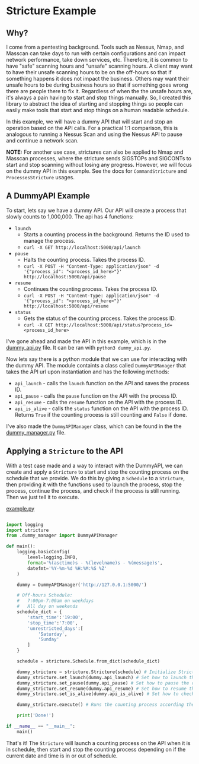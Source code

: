 # Stricture Example


## Why?
I come from a pentesting background. Tools such as Nessus, Nmap, and Masscan can take days to run with certain configurations and can impact network performance, take down services, etc. Therefore, it is common to have "safe" scanning hours and "unsafe" scanning hours. A client may want to have their unsafe scanning hours to be on the off-hours so that if something happens it does not impact the business. Others may want their unsafe hours to be during business hours so that if something goes wrong there are people there to fix it. Regardless of when the the unsafe hours are, it's always a pain having to start and stop things manually. So, I created this library to abstract the idea of starting and stopping things so people can easily make tools that start and stop things on a human readable schedule.

In this example, we will have a dummy API that will start and stop an operation based on the API calls. For a practical 1:1 comparison, this is analogous to running a Nessus Scan and using the Nessus API to pause and continue a network scan.

__NOTE:__ For another use case, strictures can also be applied to Nmap and Masscan processes, where the stricture sends SIGSTOPs and SIGCONTs to start and stop scanning without losing any progress. However, we will focus on the dummy API in this example. See the docs for `CommandStricture` and `ProcessesStricture` usages.


## A DummyAPI Example
To start, lets say we have a dummy API. Our API will create a process that slowly counts to 1,000,000. The api has 4 functions:
- `launch`
  - Starts a counting process in the background. Returns the ID used to manage the process.
  - `curl -X GET http://localhost:5000/api/launch`
- `pause`
  - Halts the counting process. Takes the process ID.
  - `curl -X POST -H "Content-Type: application/json" -d '{"process_id": "<process_id_here>"}' http://localhost:5000/api/pause`
- `resume` 
  - Continues the counting process. Takes the process ID.
  - `curl -X POST -H "Content-Type: application/json" -d '{"process_id": "<process_id_here>"}' http://localhost:5000/api/resume`
- `status`
  - Gets the status of the counting process. Takes the process ID.
  - `curl -X GET http://localhost:5000/api/status?process_id=<process_id_here>`

I've gone ahead and made the API in this example, which is in the [dummy_api.py](./dummy_api.py) file. It can be ran with `python3 dummy_api.py`.

Now lets say there is a python module that we can use for interacting with the dummy API. The module containts a class called `DummyAPIManager` that takes the API url upon instantiation and has the following methods:
- `api_launch` - calls the `launch` function on the API and saves the process ID.
- `api_pause` - calls the `pause` function on the API with the process ID.
- `api_resume` - calls the `resume` function on the API with the process ID.
- `api_is_alive` - calls the `status` function on the API with the process ID. Returns `True` if the counting process is still counting and `False` if done.

I've also made the `DummyAPIManager` class, which can be found in the the [dummy_manager.py](./dummy_manager.py) file.

## Applying a `Stricture` to the API
With a test case made and a way to interact with the DummyAPI, we can create and apply a `Stricture` to start and stop the counting process on the schedule that we provide. We do this by giving a `Schedule` to a `Stricture`, then providing it with the functions used to launch the process, stop the process, continue the process, and check if the process is still running. Then we just tell it to execute.

[example.py](./example.py)
```python

import logging
import stricture
from .dummy_manager import DummyAPIManager

def main():
    logging.basicConfig(
        level=logging.INFO,
        format='%(asctime)s - %(levelname)s - %(message)s',
        datefmt='%Y-%m-%d %H:%M:%S %Z'
    )

    dummy = DummyAPIManager('http://127.0.0.1:5000/')

    # Off-hours Schedule:
    #   7:00pm-7:00am on weekdays
    #   All day on weekends
    schedule_dict = {
        'start_time':'19:00',
        'stop_time':'7:00',
        'unrestricted_days':[
            'Saturday',
            'Sunday'
        ]
    }

    schedule = stricture.Schedule.from_dict(schedule_dict)

    dummy_stricture = stricture.Stricture(schedule) # Initialize Stricture with schedule
    dummy_stricture.set_launch(dummy.api_launch) # Set how to launch the counting process
    dummy_stricture.set_pause(dummy.api_pause) # Set how to pause the counting process
    dummy_stricture.set_resume(dummy.api_resume) # Set how to resume the counting process
    dummy_stricture.set_is_alive(dummy.api_is_alive) # Set how to check if the counting process is still alive or completed

    dummy_stricture.execute() # Runs the counting process according the the schedule

    print('Done!')

if __name__ == "__main__":
    main()
```

That's it! The `Stricture` will launch a counting process on the API when it is in schedule, then start and stop the counting process depending on if the current date and time is in or out of schedule.